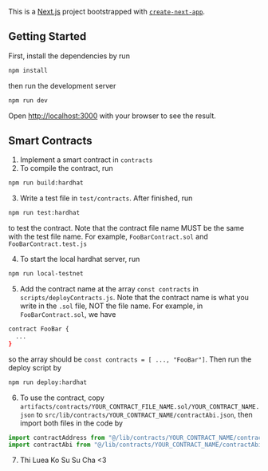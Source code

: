 This is a [Next.js](https://nextjs.org) project bootstrapped with [`create-next-app`](https://nextjs.org/docs/app/api-reference/cli/create-next-app).

## Getting Started

First, install the dependencies by run

```bash
npm install
```

then run the development server

```bash
npm run dev
```

Open [http://localhost:3000](http://localhost:3000) with your browser to see the result.

## Smart Contracts

1. Implement a smart contract in `contracts`
2. To compile the contract, run

```bash
npm run build:hardhat
```

3. Write a test file in `test/contracts`. After finished, run

```bash
npm run test:hardhat
```

to test the contract. Note that the contract file name MUST be the same with the test file name. For example, `FooBarContract.sol` and `FooBarContract.test.js`

4. To start the local hardhat server, run

```bash
npm run local-testnet
``` 

5. Add the contract name at the array `const contracts` in `scripts/deployContracts.js`. Note that the contract name is what you write in the `.sol` file, NOT the file name. For example, in `FooBarContract.sol`, we have

```bash
contract FooBar {
  ...
}
```

so the array should be `const contracts = [ ..., "FooBar"]`. Then run the deploy script by

```bash
npm run deploy:hardhat
```

6. To use the contract, copy `artifacts/contracts/YOUR_CONTRACT_FILE_NAME.sol/YOUR_CONTRACT_NAME.json` to `src/lib/contracts/YOUR_CONTRACT_NAME/contractAbi.json`, then import both files in the code by

```js
import contractAddress from "@/lib/contracts/YOUR_CONTRACT_NAME/contractAddress.json";
import contractAbi from "@/lib/contracts/YOUR_CONTRACT_NAME/contractAbi.json";
```

7. Thi Luea Ko Su Su Cha <3
